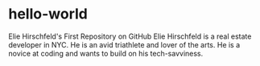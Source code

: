 # hello-world
Elie Hirschfeld's First Repository on GitHub
Elie Hirschfeld is a real estate developer in NYC. He is an avid triathlete and lover of the arts. He is a novice at coding and wants to build on his tech-savviness.
